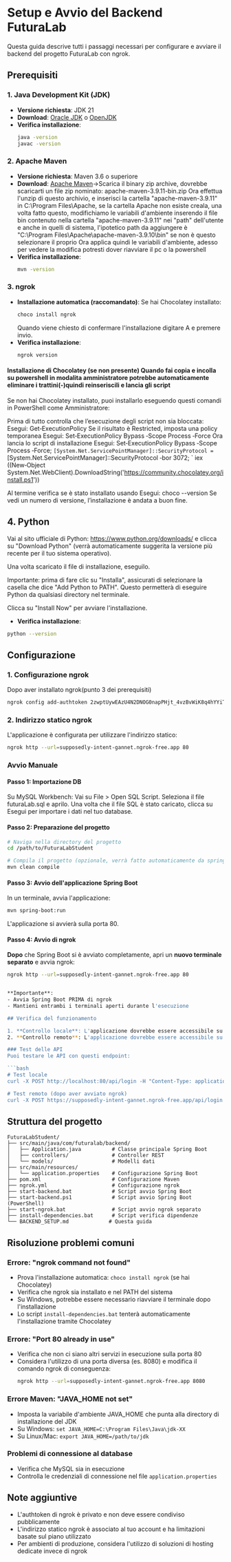 # Setup e Avvio del Backend FuturaLab

Questa guida descrive tutti i passaggi necessari per configurare e avviare il backend del progetto FuturaLab con ngrok.

## Prerequisiti

### 1. Java Development Kit (JDK)
- **Versione richiesta**: JDK 21
- **Download**: [Oracle JDK](https://www.oracle.com/java/technologies/downloads/) o [OpenJDK](https://openjdk.org/)
- **Verifica installazione**: 
  ```bash
  java -version
  javac -version
  ```

### 2. Apache Maven
- **Versione richiesta**: Maven 3.6 o superiore
- **Download**: [Apache Maven](https://maven.apache.org/download.cgi)->Scarica il binary zip archive, dovrebbe scaricarti un file zip nominato: apache-maven-3.9.11-bin.zip
                Ora effettua l'unzip di questo archivio, e inserisci la cartella "apache-maven-3.9.11" in C:\Program Files\Apache, se la cartella Apache non esiste creala, una volta fatto questo, modifichiamo le variabili d'ambiente
                inserendo il file bin contenuto nella cartella "apache-maven-3.9.11" nei "path" dell'utente e anche in quelli di sistema, l'ipotetico path da aggiungere è "C:\Program Files\Apache\apache-maven-3.9.10\bin" se non è questo selezionare il proprio
                Ora applica quindi le variabili d'ambiente, adesso per vedere la modifica potresti dover riavviare il pc o la powershell
- **Verifica installazione**:
  ```bash
  mvn -version
  ```

### 3. ngrok
- **Installazione automatica (raccomandato)**: Se hai Chocolatey installato:
  ```bash
  choco install ngrok
  ```
  Quando viene chiesto di confermare l'installazione digitare A e premere invio.
- **Verifica installazione**:
  ```bash
  ngrok version
  ```

#### Installazione di Chocolatey (se non presente) Quando fai copia e incolla su powershell in modalita amministratore potrebbe automaticamente eliminare i trattini(-)quindi reinseriscili e lancia gli script
Se non hai Chocolatey installato, puoi installarlo eseguendo questi comandi in PowerShell come Amministratore:

Prima di tutto controlla che l’esecuzione degli script non sia bloccata:
Esegui:
    Get‑ExecutionPolicy
Se il risultato è Restricted, imposta una policy temporanea
Esegui:
    Set‑ExecutionPolicy Bypass ‑Scope Process ‑Force
Ora lancia lo script di installazione 
Esegui:
    Set‑ExecutionPolicy Bypass ‑Scope Process ‑Force; `
[System.Net.ServicePointManager]::SecurityProtocol = `
    [System.Net.ServicePointManager]::SecurityProtocol ‑bor 3072; `
iex ((New‑Object System.Net.WebClient).DownloadString('https://community.chocolatey.org/install.ps1'))

Al termine verifica se è stato installato usando 
Esegui:
    choco --version
Se vedi un numero di versione, l’installazione è andata a buon fine.


## 4. Python
Vai al sito ufficiale di Python: https://www.python.org/downloads/ e clicca su "Download Python" (verrà automaticamente suggerita la versione più recente per il tuo sistema operativo).

Una volta scaricato il file di installazione, eseguilo.

Importante: prima di fare clic su "Installa", assicurati di selezionare la casella che dice "Add Python to PATH". Questo permetterà di eseguire Python da qualsiasi directory nel terminale.

Clicca su "Install Now" per avviare l'installazione.

- **Verifica installazione**:
```bash
python --version
```


## Configurazione

### 1. Configurazione ngrok
Dopo aver installato ngrok(punto 3 dei prerequisiti)
```bash
ngrok config add-authtoken 2zwptUywEAzU4N2DNOG0napPHjt_4vzBvWiK8q4hYYiTJ3mu9
 ```

### 2. Indirizzo statico ngrok
L'applicazione è configurata per utilizzare l'indirizzo statico:
```bash
ngrok http --url=supposedly-intent-gannet.ngrok-free.app 80
```
### Avvio Manuale

#### Passo 1: Importazione DB
Su MySQL Workbench:
    Vai su File > Open SQL Script.
    Seleziona il file futuraLab.sql e aprilo.
    Una volta che il file SQL è stato caricato, clicca su Esegui per importare i dati nel tuo database.

#### Passo 2: Preparazione del progetto
```bash
# Naviga nella directory del progetto
cd /path/to/FuturaLabStudent

# Compila il progetto (opzionale, verrà fatto automaticamente da spring-boot:run)
mvn clean compile
```

#### Passo 3: Avvio dell'applicazione Spring Boot
In un terminale, avvia l'applicazione:

```bash
mvn spring-boot:run
```

L'applicazione si avvierà sulla porta 80.

#### Passo 4: Avvio di ngrok
**Dopo** che Spring Boot si è avviato completamente, apri un **nuovo terminale separato** e avvia ngrok:

```bash
ngrok http --url=supposedly-intent-gannet.ngrok-free.app 80


**Importante**: 
- Avvia Spring Boot PRIMA di ngrok
- Mantieni entrambi i terminali aperti durante l'esecuzione

## Verifica del funzionamento

1. **Controllo locale**: L'applicazione dovrebbe essere accessibile su `http://localhost:80`
2. **Controllo remoto**: L'applicazione dovrebbe essere accessibile su `https://supposedly-intent-gannet.ngrok-free.app`

### Test delle API
Puoi testare le API con questi endpoint:

```bash
# Test locale
curl -X POST http://localhost:80/api/login -H "Content-Type: application/json" -d '{"username":"test","password":"test"}'

# Test remoto (dopo aver avviato ngrok)
curl -X POST https://supposedly-intent-gannet.ngrok-free.app/api/login -H "Content-Type: application/json" -d '{"username":"test","password":"test"}'
```

## Struttura del progetto

```
FuturaLabStudent/
├── src/main/java/com/futuralab/backend/
│   ├── Application.java          # Classe principale Spring Boot
│   ├── controllers/              # Controller REST
│   └── models/                   # Modelli dati
├── src/main/resources/
│   └── application.properties    # Configurazione Spring Boot
├── pom.xml                       # Configurazione Maven
├── ngrok.yml                     # Configurazione ngrok
├── start-backend.bat             # Script avvio Spring Boot
├── start-backend.ps1             # Script avvio Spring Boot (PowerShell)
├── start-ngrok.bat               # Script avvio ngrok separato
├── install-dependencies.bat      # Script verifica dipendenze
└── BACKEND_SETUP.md             # Questa guida
```


## Risoluzione problemi comuni

### Errore: "ngrok command not found"
- Prova l'installazione automatica: `choco install ngrok` (se hai Chocolatey)
- Verifica che ngrok sia installato e nel PATH del sistema
- Su Windows, potrebbe essere necessario riavviare il terminale dopo l'installazione
- Lo script `install-dependencies.bat` tenterà automaticamente l'installazione tramite Chocolatey

### Errore: "Port 80 already in use"
- Verifica che non ci siano altri servizi in esecuzione sulla porta 80
- Considera l'utilizzo di una porta diversa (es. 8080) e modifica il comando ngrok di conseguenza:
  ```bash
  ngrok http --url=supposedly-intent-gannet.ngrok-free.app 8080
  ```

### Errore Maven: "JAVA_HOME not set"
- Imposta la variabile d'ambiente JAVA_HOME che punta alla directory di installazione del JDK
- Su Windows: `set JAVA_HOME=C:\Program Files\Java\jdk-XX`
- Su Linux/Mac: `export JAVA_HOME=/path/to/jdk`

### Problemi di connessione al database
- Verifica che MySQL sia in esecuzione
- Controlla le credenziali di connessione nel file `application.properties`

## Note aggiuntive

- L'authtoken di ngrok è privato e non deve essere condiviso pubblicamente
- L'indirizzo statico ngrok è associato al tuo account e ha limitazioni basate sul piano utilizzato
- Per ambienti di produzione, considera l'utilizzo di soluzioni di hosting dedicate invece di ngrok 